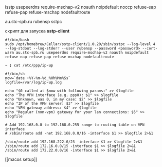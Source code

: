 
isstp
usepeerdns require-mschap-v2 noauth noipdefault noccp refuse-eap refuse-pap refuse-mschap nodefaultroute

au.stc-spb.ru
rubensp
sstpc


скрипт для запуска **sstp-client**
```
#!/bin/bash
sudo /opt/homebrew/Cellar/sstp-client/1.0.20/sbin/sstpc --log-level 4 --log-stdout --log-stderr --user rubensp --password <password> --cert-warn au.stc-spb.ru usepeerdns require-mschap-v2 noauth noipdefault refuse-eap refuse-pap refuse-mschap nodefaultroute
```

```
~ ❯ cat /etc/ppp/ip-up 
```

```
#!/bin/sh
now=`date +%Y-%m-%d_%Hh%Mm%Ss`
logfile=/var/log/ip-up.log

echo "$0 called at $now with following params:" >> $logfile
echo "The VPN interface (e.g. ppp0): $1" >> $logfile
echo "Unknown, was 0, in my case: $2" >> $logfile
echo "IP of the VPN server: $3" >> $logfile
echo "VPN gateway address: $4" >> $logfile
echo "Regular (non-vpn) gateway for your lan connections: $5" >> $logfile

# Add 192.168.0.0 to 192.168.0.255 range to routing table on VPN interface
# /sbin/route add -net 192.168.0.0/16 -interface $1 >> $logfile 2>&1

/sbin/route add 192.168.222.0/23 -interface $1 >> $logfile 2>&1
/sbin/route add 172.16.0.0/15 -interface $1 >> $logfile 2>&1
/sbin/route add 172.22.0.0/16 -interface $1 >> $logfile 2>&1
```



[[macos setup]]